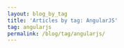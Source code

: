 ```yaml
---
layout: blog_by_tag
title: 'Articles by tag: AngularJS'
tag: angularjs
permalink: /blog/tag/angularjs/
---
```

